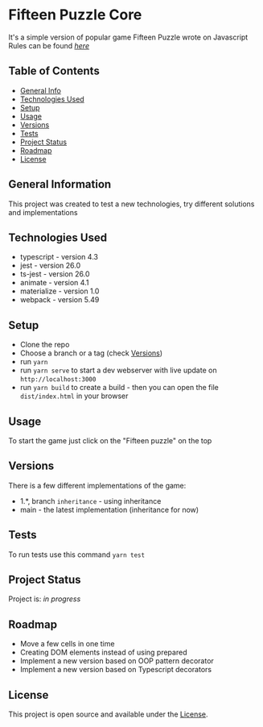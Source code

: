 # Fifteen Puzzle Core
It's a simple version of popular game Fifteen Puzzle wrote on Javascript
Rules can be found [_here_](https://en.wikipedia.org/wiki/15_puzzle)


## Table of Contents
* [General Info](#general-information)
* [Technologies Used](#technologies-used)
* [Setup](#setup)
* [Usage](#usage)
* [Versions](#versions)
* [Tests](#tests)
* [Project Status](#project-status)
* [Roadmap](#roadmap)
* [License](#license)


## General Information
This project was created to test a new technologies, try different solutions and implementations


## Technologies Used
- typescript - version 4.3
- jest - version 26.0
- ts-jest - version 26.0
- animate - version 4.1
- materialize - version 1.0
- webpack - version 5.49


## Setup
- Clone the repo
- Choose a branch or a tag (check [Versions](#versions))
- run ```yarn```
- run ```yarn serve``` to start a dev webserver with live update on ```http://localhost:3000```
- run ```yarn build``` to create a build - then you can open the file ```dist/index.html``` in your browser


## Usage
To start the game just click on the "Fifteen puzzle" on the top


## Versions
There is a few different implementations of the game:
- 1.*, branch `inheritance` - using inheritance
- main - the latest implementation (inheritance for now)


## Tests
To run tests use this command ```yarn test```


## Project Status
Project is: _in progress_


## Roadmap
* Move a few cells in one time
* Creating DOM elements instead of using prepared 
* Implement a new version based on OOP pattern decorator
* Implement a new version based on Typescript decorators


## License
This project is open source and available under the [License](https://github.com/DevilRep/fifteen-puzzle/blob/main/LICENSE).
